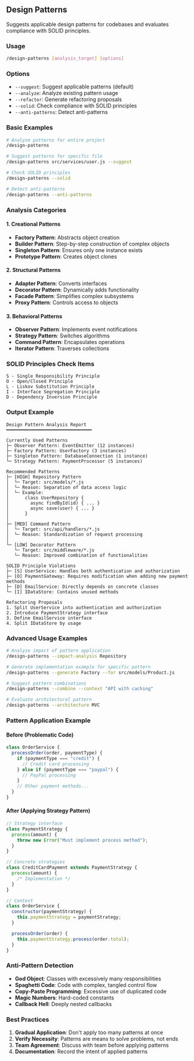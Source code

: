## Design Patterns

Suggests applicable design patterns for codebases and evaluates compliance with SOLID principles.

### Usage

```bash
/design-patterns [analysis_target] [options]
```

### Options

- `--suggest`: Suggest applicable patterns (default)
- `--analyze`: Analyze existing pattern usage
- `--refactor`: Generate refactoring proposals
- `--solid`: Check compliance with SOLID principles
- `--anti-patterns`: Detect anti-patterns

### Basic Examples

```bash
# Analyze patterns for entire project
/design-patterns

# Suggest patterns for specific file
/design-patterns src/services/user.js --suggest

# Check SOLID principles
/design-patterns --solid

# Detect anti-patterns
/design-patterns --anti-patterns
```

### Analysis Categories

#### 1. Creational Patterns

- **Factory Pattern**: Abstracts object creation
- **Builder Pattern**: Step-by-step construction of complex objects
- **Singleton Pattern**: Ensures only one instance exists
- **Prototype Pattern**: Creates object clones

#### 2. Structural Patterns

- **Adapter Pattern**: Converts interfaces
- **Decorator Pattern**: Dynamically adds functionality
- **Facade Pattern**: Simplifies complex subsystems
- **Proxy Pattern**: Controls access to objects

#### 3. Behavioral Patterns

- **Observer Pattern**: Implements event notifications
- **Strategy Pattern**: Switches algorithms
- **Command Pattern**: Encapsulates operations
- **Iterator Pattern**: Traverses collections

### SOLID Principles Check Items

```
S - Single Responsibility Principle
O - Open/Closed Principle
L - Liskov Substitution Principle
I - Interface Segregation Principle
D - Dependency Inversion Principle
```

### Output Example

```
Design Pattern Analysis Report
━━━━━━━━━━━━━━━━━━━━━━━━━━━━━━━━

Currently Used Patterns
├─ Observer Pattern: EventEmitter (12 instances)
├─ Factory Pattern: UserFactory (3 instances)
├─ Singleton Pattern: DatabaseConnection (1 instance)
└─ Strategy Pattern: PaymentProcessor (5 instances)

Recommended Patterns
├─ [HIGH] Repository Pattern
│  └─ Target: src/models/*.js
│  └─ Reason: Separation of data access logic
│  └─ Example:
│      class UserRepository {
│        async findById(id) { ... }
│        async save(user) { ... }
│      }
│
├─ [MED] Command Pattern
│  └─ Target: src/api/handlers/*.js
│  └─ Reason: Standardization of request processing
│
└─ [LOW] Decorator Pattern
   └─ Target: src/middleware/*.js
   └─ Reason: Improved combination of functionalities

SOLID Principle Violations
├─ [S] UserService: Handles both authentication and authorization
├─ [O] PaymentGateway: Requires modification when adding new payment methods
├─ [D] EmailService: Directly depends on concrete classes
└─ [I] IDataStore: Contains unused methods

Refactoring Proposals
1. Split UserService into authentication and authorization
2. Introduce PaymentStrategy interface
3. Define EmailService interface
4. Split IDataStore by usage
```

### Advanced Usage Examples

```bash
# Analyze impact of pattern application
/design-patterns --impact-analysis Repository

# Generate implementation example for specific pattern
/design-patterns --generate Factory --for src/models/Product.js

# Suggest pattern combinations
/design-patterns --combine --context "API with caching"

# Evaluate architectural pattern
/design-patterns --architecture MVC
```

### Pattern Application Example

#### Before (Problematic Code)

```javascript
class OrderService {
  processOrder(order, paymentType) {
    if (paymentType === "credit") {
      // Credit card processing
    } else if (paymentType === "paypal") {
      // PayPal processing
    }
    // Other payment methods...
  }
}
```

#### After (Applying Strategy Pattern)

```javascript
// Strategy interface
class PaymentStrategy {
  process(amount) {
    throw new Error("Must implement process method");
  }
}

// Concrete strategies
class CreditCardPayment extends PaymentStrategy {
  process(amount) {
    /* Implementation */
  }
}

// Context
class OrderService {
  constructor(paymentStrategy) {
    this.paymentStrategy = paymentStrategy;
  }

  processOrder(order) {
    this.paymentStrategy.process(order.total);
  }
}
```

### Anti-Pattern Detection

- **God Object**: Classes with excessively many responsibilities
- **Spaghetti Code**: Code with complex, tangled control flow
- **Copy-Paste Programming**: Excessive use of duplicated code
- **Magic Numbers**: Hard-coded constants
- **Callback Hell**: Deeply nested callbacks

### Best Practices

1. **Gradual Application**: Don't apply too many patterns at once
2. **Verify Necessity**: Patterns are means to solve problems, not ends
3. **Team Agreement**: Discuss with team before applying patterns
4. **Documentation**: Record the intent of applied patterns
